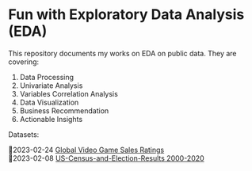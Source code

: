 # Fun with Exploratory Data Analysis (EDA)

This repository documents my works on EDA on public data. They are covering:

  1. Data Processing
  2. Univariate Analysis
  3. Variables Correlation Analysis
  4. Data Visualization
  5. Business Recommendation
  6. Actionable Insights

Datasets:

:pushpin:2023-02-24 [Global Video Game Sales Ratings](https://www.kaggle.com/datasets/thedevastator/global-video-game-sales-ratings) <br />
:pushpin:2023-02-08 [US-Census-and-Election-Results 2000-2020](https://www.kaggle.com/datasets/minhbtnguyen/us-census-for-election-predictions-20002020)

